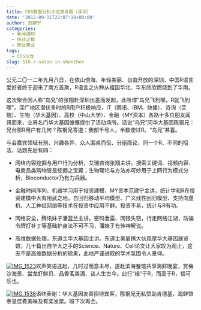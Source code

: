 ```yaml
---
title: COS数据分析沙龙第五期（深圳）
date: '2012-09-11T22:07:18+00:00'
author: 范建宁
categories:
  - 新闻通知
  - 统计之都
  - 职业事业
tags:
  - COS沙龙
slug: 5th-r-salon-in-shenzhen
---
```


公元二〇一二年九月八日，在依山傍海、年轻美丽、自由开放的深圳，中国R语言爱好者终于迎来了南方首聚，R语言之火种从祖国华北、华东欣欣燃烧到了华南。<!--more-->

这次聚会因人称“鸟兄”的张翔赴深圳出差而发起，此所谓“鸟兄飞到哪，R就飞到哪”。深广地区潜伏多时的R用户积极响应，IT（腾讯、IBM、快播）、咨询（艾瑞）、生物（华大基因）、高校（中山大学）、金融（MY资本）各路十多位朋友闻讯而来，业界名门华大基因慷慨提供了活动场所。话说“鸟兄”问华大基因陈钢兄：兄台那R用户有几何？陈钢兄答道：我部千号人，半数使过R。“鸟兄”甚喜。

与会嘉宾领域有别、兴趣各异，众人围桌而侃、分组而论，同一个R、不同的招法，话题先后有四：

  * 网络内容挖掘与用户行为分析，艾瑞咨询张翔主讲。搜索关键词、视频内容、电商品类购物皆是挖掘之宝藏；生物理论与方法亦可妙用于上网行为模式分析，Bioconductor乃有力兵器。

  * 金融时间序列、机器学习用于投资建模，MY资本范建宁主讲。统计学和R在投资建模中大有用武之地，自回归移动平均模型、广义线性回归模型、支持向量机、人工神经网络等技术在投资中应用不鲜。投资不易，统计与R有功。

  * 网络安全，腾讯妹子潘蓝兰主讲。密码泄露、网银失窃，行走网络江湖，防骗令牌打补丁等基础护身法不可不习，潘妹子有传神解说。

  * 高维数据处理，东道主华大基因主讲。东道主美眉携大伙观摩华大基因展览馆，几十篇出自华大之手的Science、Nature、Cell论文让大家叹为观止，这无不是高维数据分析的硕果，此地严谨进取的学术氛围令人景仰。

<a href="https://cos.name/2012/09/1st-r-salon-in-shenzhen/img_1523/" rel="attachment wp-att-6295">![IMG_1523](https://cos.name/wp-content/uploads/2012/09/IMG_1523-500x373.jpg)</a>欢声笑语迭起，几时过而意未尽，遂赴滨海餐馆共享海鲜晚宴，赏梅沙海景、尝龙虾鲜贝、品香茗美酒、谈人生古今。此行“缘”于R，而高于R，信可乐也。

<a href="https://cos.name/2012/09/1st-r-salon-in-shenzhen/img_1538/" rel="attachment wp-att-6296">![IMG_1538](https://cos.name/wp-content/uploads/2012/09/IMG_1538-500x373.jpg)</a>语终表谢：华大基因友善招待宾客，陈钢兄无私赞助肯德基，海鲜馆奉呈佳肴美味及有奖发票。盼下次再会。
